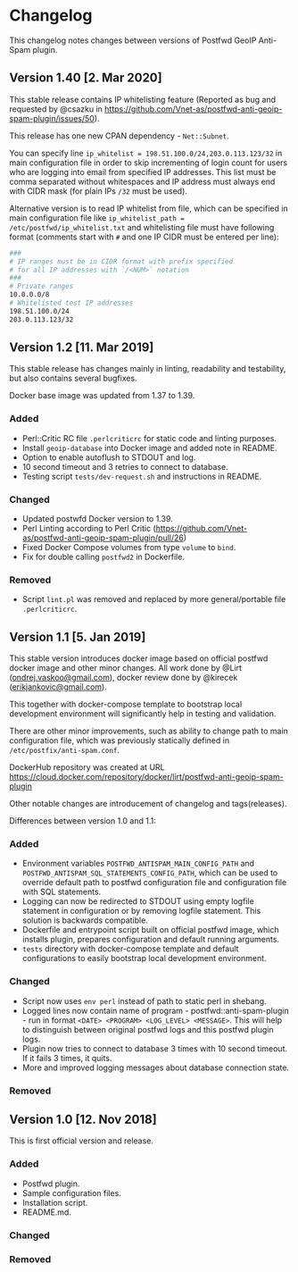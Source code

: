 # Changelog

This changelog notes changes between versions of Postfwd GeoIP Anti-Spam plugin.

## Version 1.40 [2. Mar 2020]

This stable release contains IP whitelisting feature (Reported as bug and requested by @csazku in https://github.com/Vnet-as/postfwd-anti-geoip-spam-plugin/issues/50).

This release has one new CPAN dependency - `Net::Subnet`.

You can specify line `ip_whitelist = 198.51.100.0/24,203.0.113.123/32` in main
configuration file in order to skip incrementing of login count for users
who are logging into email from specified IP addresses.
This list must be comma separated without whitespaces and IP address must always
end with CIDR mask (for plain IPs `/32` must be used).

Alternative version is to read IP whitelist from file, which can be specified in
main configuration file like `ip_whitelist_path = /etc/postfwd/ip_whitelist.txt`
and whitelisting file must have following format (comments start with `#` and
one IP CIDR must be entered per line):

```bash
###
# IP ranges must be in CIDR format with prefix specified
# for all IP addresses with `/<NUM>` notation
###
# Private ranges
10.0.0.0/8
# Whitelisted test IP addresses
198.51.100.0/24
203.0.113.123/32
```

## Version 1.2 [11. Mar 2019]

This stable release has changes mainly in linting, readability and testability, but also
contains several bugfixes.

Docker base image was updated from 1.37 to 1.39.

### Added

- Perl::Critic RC file `.perlcriticrc` for static code and linting purposes.
- Install `geoip-database` into Docker image and added note in README.
- Option to enable autoflush to STDOUT and log.
- 10 second timeout and 3 retries to connect to database.
- Testing script `tests/dev-request.sh` and instructions in README.

### Changed

- Updated postwfd Docker version to 1.39.
- Perl Linting according to Perl Critic (https://github.com/Vnet-as/postfwd-anti-geoip-spam-plugin/pull/26)
- Fixed Docker Compose volumes from type `volume` to `bind`.
- Fix for double calling `postfwd2` in Dockerfile.

### Removed

- Script `lint.pl` was removed and replaced by more general/portable file
`.perlcriticrc`.

## Version 1.1 [5. Jan 2019]

This stable version introduces docker image based on official postfwd docker image
and other minor changes. All work done by @Lirt (ondrej.vaskoo@gmail.com),
docker review done by @kirecek (erikjankovic@gmail.com).

This together with docker-compose template to bootstrap local development
environment will significantly help in testing and validation.

There are other minor improvements, such as ability to change path to main configuration
file, which was previously statically defined in `/etc/postfix/anti-spam.conf`.

DockerHub repository was created at URL https://cloud.docker.com/repository/docker/lirt/postfwd-anti-geoip-spam-plugin

Other notable changes are introducement of changelog and tags(releases).

Differences between version 1.0 and 1.1:

### Added

- Environment variables `POSTFWD_ANTISPAM_MAIN_CONFIG_PATH` and
`POSTFWD_ANTISPAM_SQL_STATEMENTS_CONFIG_PATH`, which can be used to
override default path to postfwd configuration file and configuration file
with SQL statements.
- Logging can now be redirected to STDOUT using empty logfile statement in configuration
or by removing logfile statement. This solution is backwards compatible.
- Dockerfile and entrypoint script built on official postfwd image, which
installs plugin, prepares configuration and default running arguments.
- `tests` directory with docker-compose template and default configurations to easily
bootstrap local development environment.

### Changed

- Script now uses `env perl` instead of path to static perl in shebang.
- Logged lines now contain name of program - postfwd::anti-spam-plugin - run in format
`<DATE> <PROGRAM> <LOG_LEVEL> <MESSAGE>`. This will help to distinguish between original
postfwd logs and this postfwd plugin logs.
- Plugin now tries to connect to database 3 times with 10 second timeout. If it fails
3 times, it quits.
- More and improved logging messages about database connection state.

### Removed

## Version 1.0 [12. Nov 2018]

This is first official version and release.

### Added

- Postfwd plugin.
- Sample configuration files.
- Installation script.
- README.md.

### Changed

### Removed
